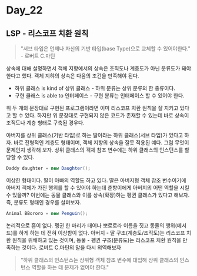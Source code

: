 # Day_22

## LSP - 리스코프 치환 원칙

> "서브 타입은 언제나 자신의 기반 타입(base Type)으로 교체할 수 있어야한다." - 로버트 C.마틴
> 

상속에 대해 설명하면서 객체 지향에서의 상속은 조직도나 계층도가 아닌 분류도가 돼야 한다고 했다. 객체 지햐의 상속은 다음의 조건을 만족해야 된다.

- 하위 클래스 is kind of 상위 클래스 - 하위 분류는 상위 분류의 한 종류이다.
- 구현 클래스 is able to 인터페이스 -  구현 분류는 인터페이스 할 수 있어야 한다.

위 두 개의 문장대로 구현된 프로그램이라면 이미 리스코프 치환 원칙을 잘 지키고 있다고 할 수 있다. 하지만 위 문장대로 구현되지 않은 코드가 존재할 수 있는데 바로 상속이 조직도나 계층 형태로 구축된 경우다.

아버지를 상위 클래스(기반 타입)로 하는 딸이라는 하위 클래스(서브 타입)가 있다고 하자. 바로 전형적인 계층도 형태이며, 객체 지향의 상속을 잘못 적용된 예다. 그럼 무엇이 문제인지 생각해 보자. 상위 클래스의 객체 참조 변수에는 하위 클래스의 인스턴스를 할당할 수 있다.

```java
Daddy daughter = new Daughter();
```

이상한 형태이다. 딸이 아빠의 역할도 하고 있다. 딸은 아버지형 객체 참조 변수이기에 아버지 객체가 가진 행위를 할 수 있어야 하는데 춘향이에게 아버지의 어떤 역할을 시킬 수 있을까? 이번에는 동물 클래스와 이를 상속(확장)하는 펭귄 클래스가 있다고 해보자. 즉, 분류도 형태인 경우를 살펴보자.

```java
Animal BBororo = new Penguin();
```

논리적으로 흠이 없다. 펭귄 한 마리가 태어나 뽀로로라 이름을 짓고 동물의 행위(메서드)를 하게 하는 데 전혀 이상함이 없다. 아버지 - 딸 구조(계층도/조직도)는 리스코프 치환 원칙을 위배하고 있는 것이며, 동물 - 펭귄 구조(분류도)는 리스코프 치환 원칙을 만족하는 것이다. 로버트 C.마틴의 말을 다시 의역해보자

> "하위 클래스의 인스턴스는 상위형 객체 참조 변수에 대입해 상위 클래스의 인스턴스 역할을 하는 데 문제가 없어야 한다."
>